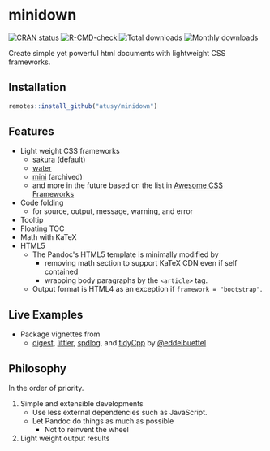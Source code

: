 
# minidown

<!-- badges: start -->
[![CRAN status](https://www.r-pkg.org/badges/version/minidown)](https://CRAN.R-project.org/package=minidown)
[![R-CMD-check](https://github.com/atusy/minidown/workflows/R-CMD-check/badge.svg)](https://github.com/atusy/minidown/actions)
![Total downloads](https://cranlogs.r-pkg.org/badges/grand-total/minidown)
![Monthly downloads](https://cranlogs.r-pkg.org/badges/minidown)
<!-- badges: end -->

Create simple yet powerful html documents with lightweight CSS frameworks.

## Installation

``` r
remotes::install_github("atusy/minidown")
```

## Features

* Light weight CSS frameworks
    * [sakura](https://oxal.org/projects/sakura/) (default)
    * [water](https://kognise.github.io/water.css/)
    * [mini](https://minicss.org/) (archived)
    * and more in the future based on the list in
      [Awesome CSS Frameworks](https://github.com/troxler/awesome-css-frameworks)
* Code folding
  * for source, output, message, warning, and error
* Tooltip
* Floating TOC
* Math with KaTeX
* HTML5
  * The Pandoc's HTML5 template is minimally modified by
    * removing math section to support KaTeX CDN even if self contained
    * wrapping body paragraphs by the `<article>` tag.
  * Output format is HTML4 as an exception if `framework = "bootstrap"`.

## Live Examples

- Package vignettes from
    - [digest](https://cran.r-project.org/package=digest),
      [littler](https://cran.r-project.org/package=littler),
      [spdlog](https://cran.r-project.org/package=RcppSpdlog),
      and
      [tidyCpp](https://cran.r-project.org/package=tidyCpp)
      by [\@eddelbuettel](https://github.com/eddelbuettel)

## Philosophy

In the order of priority.

1. Simple and extensible developments
    * Use less external dependencies such as JavaScript.
    * Let Pandoc do things as much as possible
        * Not to reinvent the wheel
2. Light weight output results

